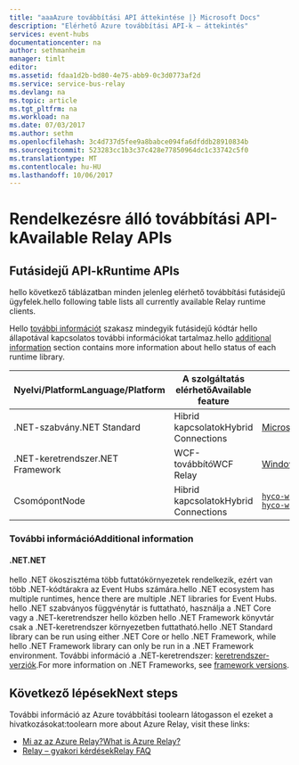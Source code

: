 ```yaml
---
title: "aaaAzure továbbítási API áttekintése |} Microsoft Docs"
description: "Elérhető Azure továbbítási API-k – áttekintés"
services: event-hubs
documentationcenter: na
author: sethmanheim
manager: timlt
editor: 
ms.assetid: fdaa1d2b-bd80-4e75-abb9-0c3d0773af2d
ms.service: service-bus-relay
ms.devlang: na
ms.topic: article
ms.tgt_pltfrm: na
ms.workload: na
ms.date: 07/03/2017
ms.author: sethm
ms.openlocfilehash: 3c4d737d5fee9a8babce094fa6dfddb28910834b
ms.sourcegitcommit: 523283cc1b3c37c428e77850964dc1c33742c5f0
ms.translationtype: MT
ms.contentlocale: hu-HU
ms.lasthandoff: 10/06/2017
---
```

# <a name="available-relay-apis"></a><span data-ttu-id="413eb-103">Rendelkezésre álló továbbítási API-k</span><span class="sxs-lookup"><span data-stu-id="413eb-103">Available Relay APIs</span></span>

## <a name="runtime-apis"></a><span data-ttu-id="413eb-104">Futásidejű API-k</span><span class="sxs-lookup"><span data-stu-id="413eb-104">Runtime APIs</span></span>

<span data-ttu-id="413eb-105">hello következő táblázatban minden jelenleg elérhető továbbítási futásidejű ügyfelek.</span><span class="sxs-lookup"><span data-stu-id="413eb-105">hello following table lists all currently available Relay runtime clients.</span></span>

<span data-ttu-id="413eb-106">Hello [további információt](#additional-information) szakasz mindegyik futásidejű kódtár hello állapotával kapcsolatos további információkat tartalmaz.</span><span class="sxs-lookup"><span data-stu-id="413eb-106">hello [additional information](#additional-information) section contains more information about hello status of each runtime library.</span></span>

| <span data-ttu-id="413eb-107">Nyelvi/Platform</span><span class="sxs-lookup"><span data-stu-id="413eb-107">Language/Platform</span></span> | <span data-ttu-id="413eb-108">A szolgáltatás elérhető</span><span class="sxs-lookup"><span data-stu-id="413eb-108">Available feature</span></span> | <span data-ttu-id="413eb-109">Ügyfélcsomag</span><span class="sxs-lookup"><span data-stu-id="413eb-109">Client package</span></span> | <span data-ttu-id="413eb-110">Tárház</span><span class="sxs-lookup"><span data-stu-id="413eb-110">Repository</span></span> |
| --- | --- | --- | --- |
| <span data-ttu-id="413eb-111">.NET-szabvány</span><span class="sxs-lookup"><span data-stu-id="413eb-111">.NET Standard</span></span> | <span data-ttu-id="413eb-112">Hibrid kapcsolatok</span><span class="sxs-lookup"><span data-stu-id="413eb-112">Hybrid Connections</span></span> | [<span data-ttu-id="413eb-113">Microsoft.Azure.Relay</span><span class="sxs-lookup"><span data-stu-id="413eb-113">Microsoft.Azure.Relay</span></span>](https://www.nuget.org/packages/Microsoft.Azure.Relay/) | [<span data-ttu-id="413eb-114">GitHub</span><span class="sxs-lookup"><span data-stu-id="413eb-114">GitHub</span></span>](https://github.com/azure/azure-relay-dotnet) |
| <span data-ttu-id="413eb-115">.NET-keretrendszer</span><span class="sxs-lookup"><span data-stu-id="413eb-115">.NET Framework</span></span> | <span data-ttu-id="413eb-116">WCF-továbbító</span><span class="sxs-lookup"><span data-stu-id="413eb-116">WCF Relay</span></span> | [<span data-ttu-id="413eb-117">WindowsAzure.ServiceBus</span><span class="sxs-lookup"><span data-stu-id="413eb-117">WindowsAzure.ServiceBus</span></span>](https://www.nuget.org/packages/WindowsAzure.ServiceBus/) | <span data-ttu-id="413eb-118">N/A</span><span class="sxs-lookup"><span data-stu-id="413eb-118">N/A</span></span> |
| <span data-ttu-id="413eb-119">Csomópont</span><span class="sxs-lookup"><span data-stu-id="413eb-119">Node</span></span> | <span data-ttu-id="413eb-120">Hibrid kapcsolatok</span><span class="sxs-lookup"><span data-stu-id="413eb-120">Hybrid Connections</span></span> | [`hyco-ws`](https://www.npmjs.com/package/hyco-ws)<br/>[`hyco-websocket`](https://www.npmjs.com/package/hyco-websocket) | [<span data-ttu-id="413eb-121">GitHub</span><span class="sxs-lookup"><span data-stu-id="413eb-121">GitHub</span></span>](https://github.com/Azure/azure-relay-node) |

### <a name="additional-information"></a><span data-ttu-id="413eb-122">További információ</span><span class="sxs-lookup"><span data-stu-id="413eb-122">Additional information</span></span>

#### <a name="net"></a><span data-ttu-id="413eb-123">.NET</span><span class="sxs-lookup"><span data-stu-id="413eb-123">.NET</span></span>
<span data-ttu-id="413eb-124">hello .NET ökoszisztéma több futtatókörnyezetek rendelkezik, ezért van több .NET-kódtárakra az Event Hubs számára.</span><span class="sxs-lookup"><span data-stu-id="413eb-124">hello .NET ecosystem has multiple runtimes, hence there are multiple .NET libraries for Event Hubs.</span></span> <span data-ttu-id="413eb-125">hello .NET szabványos függvénytár is futtatható, használja a .NET Core vagy a .NET-keretrendszer hello közben hello .NET Framework könyvtár csak a .NET-keretrendszer környezetben futtatható.</span><span class="sxs-lookup"><span data-stu-id="413eb-125">hello .NET Standard library can be run using either .NET Core or hello .NET Framework, while hello .NET Framework library can only be run in a .NET Framework environment.</span></span> <span data-ttu-id="413eb-126">További információ a .NET-keretrendszer: [keretrendszer-verziók](/dotnet/articles/standard/frameworks#framework-versions).</span><span class="sxs-lookup"><span data-stu-id="413eb-126">For more information on .NET Frameworks, see [framework versions](/dotnet/articles/standard/frameworks#framework-versions).</span></span>

## <a name="next-steps"></a><span data-ttu-id="413eb-127">Következő lépések</span><span class="sxs-lookup"><span data-stu-id="413eb-127">Next steps</span></span>
<span data-ttu-id="413eb-128">További információ az Azure továbbítási toolearn látogasson el ezeket a hivatkozásokat:</span><span class="sxs-lookup"><span data-stu-id="413eb-128">toolearn more about Azure Relay, visit these links:</span></span>
* [<span data-ttu-id="413eb-129">Mi az az Azure Relay?</span><span class="sxs-lookup"><span data-stu-id="413eb-129">What is Azure Relay?</span></span>](relay-what-is-it.md)
* [<span data-ttu-id="413eb-130">Relay – gyakori kérdések</span><span class="sxs-lookup"><span data-stu-id="413eb-130">Relay FAQ</span></span>](relay-faq.md)